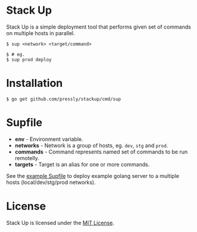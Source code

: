 Stack Up
========

Stack Up is a simple deployment tool that performs given set of commands on multiple hosts in parallel.

    $ sup <network> <target/command>
    
    $ # eg.
    $ sup prod deploy

# Installation

    $ go get github.com/pressly/stackup/cmd/sup

# Supfile

- **env** - Environment variable.
- **networks** - Network is a group of hosts, eg. `dev`, `stg` and `prod`.
- **commands** - Command represents named set of commands to be run remotelly.
- **targets** - Target is an alias for one or more commands.

See the [example Supfile](./example/Supfile) to deploy example golang server to a multiple hosts (local/dev/stg/prod networks).

# License
Stack Up is licensed under the [MIT License](./LICENSE).

